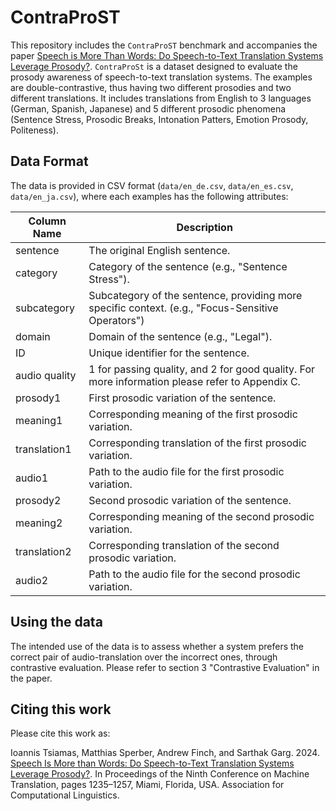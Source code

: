 # ContraProST

This repository includes the `ContraProST` benchmark and accompanies the paper [Speech is More Than Words: Do Speech-to-Text Translation Systems Leverage Prosody?](https://aclanthology.org/2024.wmt-1.119/). `ContraProSt` is a dataset designed to evaluate the prosody awareness of speech-to-text translation systems. The examples are double-contrastive, thus having two different prosodies and two different translations. It includes translations from English to 3 languages (German, Spanish, Japanese) and 5 different prosodic phenomena (Sentence Stress, Prosodic Breaks, Intonation Patters, Emotion Prosody, Politeness).

## Data Format

The data is provided in CSV format (`data/en_de.csv`, `data/en_es.csv`, `data/en_ja.csv`), where each examples has the following attributes:

| Column Name | Description |
|---|---|
| sentence | The original English sentence. |
| category | Category of the sentence (e.g., "Sentence Stress"). |
| subcategory | Subcategory of the sentence, providing more specific context. (e.g., "Focus-Sensitive Operators") |
| domain | Domain of the sentence (e.g., "Legal"). |
| ID | Unique identifier for the sentence. |
| audio quality | 1 for passing quality, and 2 for good quality. For more information please refer to Appendix C. |
| prosody1 | First prosodic variation of the sentence. |
| meaning1 | Corresponding meaning of the first prosodic variation. |
| translation1 | Corresponding translation of the first prosodic variation. |
| audio1 | Path to the audio file for the first prosodic variation. |
| prosody2 | Second prosodic variation of the sentence. |
| meaning2 | Corresponding meaning of the second prosodic variation. |
| translation2 | Corresponding translation of the second prosodic variation. |
| audio2 | Path to the audio file for the second prosodic variation. |

## Using the data

The intended use of the data is to assess whether a system prefers the correct pair of audio-translation over the incorrect ones, through contrastive evaluation. Please refer to section 3 "Contrastive Evaluation" in the paper.

## Citing this work

Please cite this work as:

Ioannis Tsiamas, Matthias Sperber, Andrew Finch, and Sarthak Garg. 2024. [Speech Is More than Words: Do Speech-to-Text Translation Systems Leverage Prosody?](https://aclanthology.org/2024.wmt-1.119/). In Proceedings of the Ninth Conference on Machine Translation, pages 1235–1257, Miami, Florida, USA. Association for Computational Linguistics.